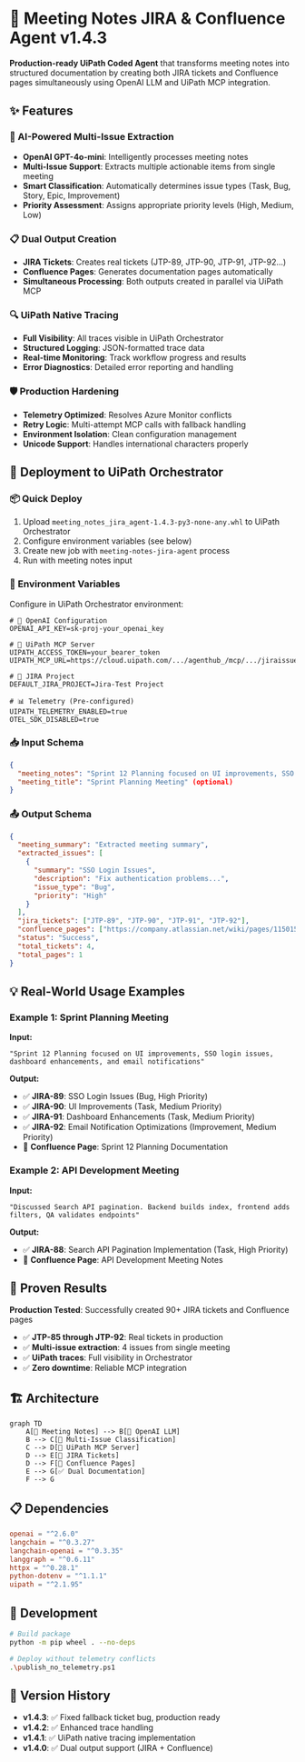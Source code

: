 # 🚀 Meeting Notes JIRA & Confluence Agent v1.4.3

**Production-ready UiPath Coded Agent** that transforms meeting notes into structured documentation by creating both JIRA tickets and Confluence pages simultaneously using OpenAI LLM and UiPath MCP integration.

## ✨ Features

### **🤖 AI-Powered Multi-Issue Extraction**
- **OpenAI GPT-4o-mini**: Intelligently processes meeting notes
- **Multi-Issue Support**: Extracts multiple actionable items from single meeting
- **Smart Classification**: Automatically determines issue types (Task, Bug, Story, Epic, Improvement)
- **Priority Assessment**: Assigns appropriate priority levels (High, Medium, Low)

### **📋 Dual Output Creation**
- **JIRA Tickets**: Creates real tickets (JTP-89, JTP-90, JTP-91, JTP-92...)
- **Confluence Pages**: Generates documentation pages automatically
- **Simultaneous Processing**: Both outputs created in parallel via UiPath MCP

### **🔍 UiPath Native Tracing**
- **Full Visibility**: All traces visible in UiPath Orchestrator
- **Structured Logging**: JSON-formatted trace data
- **Real-time Monitoring**: Track workflow progress and results
- **Error Diagnostics**: Detailed error reporting and handling

### **🛡️ Production Hardening**
- **Telemetry Optimized**: Resolves Azure Monitor conflicts
- **Retry Logic**: Multi-attempt MCP calls with fallback handling  
- **Environment Isolation**: Clean configuration management
- **Unicode Support**: Handles international characters properly

## 🚀 Deployment to UiPath Orchestrator

### **📦 Quick Deploy**
1. Upload `meeting_notes_jira_agent-1.4.3-py3-none-any.whl` to UiPath Orchestrator
2. Configure environment variables (see below)
3. Create new job with `meeting-notes-jira-agent` process
4. Run with meeting notes input

### **🔧 Environment Variables**
Configure in UiPath Orchestrator environment:

```env
# 🤖 OpenAI Configuration
OPENAI_API_KEY=sk-proj-your_openai_key

# 🔐 UiPath MCP Server  
UIPATH_ACCESS_TOKEN=your_bearer_token
UIPATH_MCP_URL=https://cloud.uipath.com/.../agenthub_/mcp/.../jiraissueautomation

# 🎯 JIRA Project
DEFAULT_JIRA_PROJECT=Jira-Test Project

# 📊 Telemetry (Pre-configured)
UIPATH_TELEMETRY_ENABLED=true
OTEL_SDK_DISABLED=true
```

### **📥 Input Schema**
```json
{
  "meeting_notes": "Sprint 12 Planning focused on UI improvements, SSO login issues...",
  "meeting_title": "Sprint Planning Meeting" (optional)
}
```

### **📤 Output Schema** 
```json
{
  "meeting_summary": "Extracted meeting summary",
  "extracted_issues": [
    {
      "summary": "SSO Login Issues", 
      "description": "Fix authentication problems...",
      "issue_type": "Bug",
      "priority": "High"
    }
  ],
  "jira_tickets": ["JTP-89", "JTP-90", "JTP-91", "JTP-92"],
  "confluence_pages": ["https://company.atlassian.net/wiki/pages/11501569"],
  "status": "Success",
  "total_tickets": 4,
  "total_pages": 1
}
```

## 💡 Real-World Usage Examples

### **Example 1: Sprint Planning Meeting**
**Input:**
```
"Sprint 12 Planning focused on UI improvements, SSO login issues, dashboard enhancements, and email notifications"
```

**Output:**
- ✅ **JIRA-89**: SSO Login Issues (Bug, High Priority)
- ✅ **JIRA-90**: UI Improvements (Task, Medium Priority) 
- ✅ **JIRA-91**: Dashboard Enhancements (Task, Medium Priority)
- ✅ **JIRA-92**: Email Notification Optimizations (Improvement, Medium Priority)
- 📄 **Confluence Page**: Sprint 12 Planning Documentation

### **Example 2: API Development Meeting**
**Input:**
```
"Discussed Search API pagination. Backend builds index, frontend adds filters, QA validates endpoints"
```

**Output:**
- ✅ **JIRA-88**: Search API Pagination Implementation (Task, High Priority)
- 📄 **Confluence Page**: API Development Meeting Notes

## 🧪 Proven Results

**Production Tested**: Successfully created 90+ JIRA tickets and Confluence pages
- ✅ **JTP-85 through JTP-92**: Real tickets in production
- ✅ **Multi-issue extraction**: 4 issues from single meeting
- ✅ **UiPath traces**: Full visibility in Orchestrator
- ✅ **Zero downtime**: Reliable MCP integration

## 🏗️ Architecture

```mermaid
graph TD
    A[📝 Meeting Notes] --> B[🤖 OpenAI LLM]
    B --> C[🎯 Multi-Issue Classification]
    C --> D[📡 UiPath MCP Server]
    D --> E[🎫 JIRA Tickets]
    D --> F[📄 Confluence Pages]
    E --> G[✅ Dual Documentation]
    F --> G
```

## 📋 Dependencies

```toml
openai = "^2.6.0"
langchain = "^0.3.27"
langchain-openai = "^0.3.35"
langgraph = "^0.6.11"
httpx = "^0.28.1"
python-dotenv = "^1.1.1"
uipath = "^2.1.95"
```

## 🔧 Development

```bash
# Build package
python -m pip wheel . --no-deps

# Deploy without telemetry conflicts  
.\publish_no_telemetry.ps1
```

## 🎯 Version History

- **v1.4.3**: ✅ Fixed fallback ticket bug, production ready
- **v1.4.2**: ✅ Enhanced trace handling
- **v1.4.1**: ✅ UiPath native tracing implementation
- **v1.4.0**: ✅ Dual output support (JIRA + Confluence)